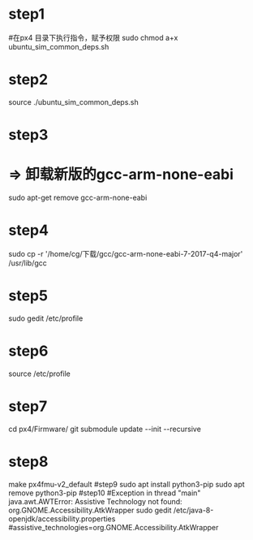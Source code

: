 # step1 
#在px4 目录下执行指令，赋予权限
sudo chmod a+x ubuntu_sim_common_deps.sh
# step2
source ./ubuntu_sim_common_deps.sh
# step3
# => 卸载新版的gcc-arm-none-eabi
sudo apt-get remove gcc-arm-none-eabi
# step4
sudo cp -r '/home/cg/下载/gcc/gcc-arm-none-eabi-7-2017-q4-major' /usr/lib/gcc
# step5
sudo gedit /etc/profile
# step6
source /etc/profile
# step7
cd px4/Firmware/
git submodule update --init --recursive
# step8
make px4fmu-v2_default
#step9
 sudo apt install python3-pip
sudo apt remove python3-pip
#step10
#Exception in thread "main" java.awt.AWTError: Assistive Technology not found: org.GNOME.Accessibility.AtkWrapper
sudo gedit /etc/java-8-openjdk/accessibility.properties
#assistive_technologies=org.GNOME.Accessibility.AtkWrapper
